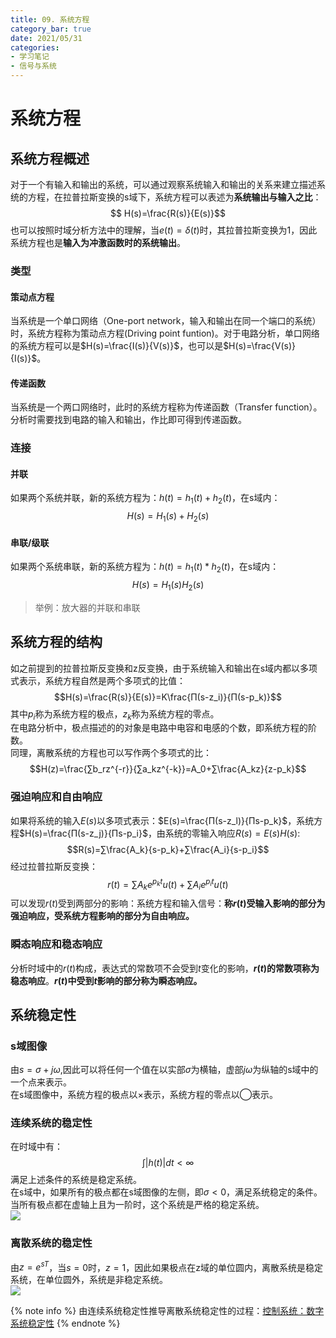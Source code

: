 ```yaml
---
title: 09. 系统方程
category_bar: true
date: 2021/05/31
categories: 
- 学习笔记
- 信号与系统
---  
```

# 系统方程
## 系统方程概述
对于一个有输入和输出的系统，可以通过观察系统输入和输出的关系来建立描述系统的方程，在拉普拉斯变换的s域下，系统方程可以表述为**系统输出与输入之比**：  
$$ H(s)=\frac{R(s)}{E(s)}$$
也可以按照时域分析方法中的理解，当$e(t)=δ(t)$时，其拉普拉斯变换为1，因此系统方程也是**输入为冲激函数时的系统输出**。

### 类型
#### **策动点方程**
当系统是一个单口网络（One-port network，输入和输出在同一个端口的系统）时，系统方程称为策动点方程(Driving point funtion)。对于电路分析，单口网络的系统方程可以是$H(s)=\frac{I(s)}{V(s)}$，也可以是$H(s)=\frac{V(s)}{I(s)}$。

#### **传递函数**
当系统是一个两口网络时，此时的系统方程称为传递函数（Transfer function）。分析时需要找到电路的输入和输出，作比即可得到传递函数。   

### 连接
#### **并联**
如果两个系统并联，新的系统方程为：$h(t)=h_1(t)+h_2(t)$，在s域内：  
$$H(s)=H_1(s)+H_2(s)$$

#### **串联/级联**
如果两个系统串联，新的系统方程为：$h(t)=h_1(t)*h_2(t)$，在s域内：  
$$H(s)=H_1(s)H_2(s)$$

> 举例：放大器的并联和串联

## 系统方程的结构
如之前提到的拉普拉斯反变换和z反变换，由于系统输入和输出在s域内都以多项式表示，系统方程自然是两个多项式的比值：
$$H(s)=\frac{R(s)}{E(s)}=K\frac{Π(s-z_i)}{Π(s-p_k)}$$
其中$p_i$称为系统方程的极点，$z_k$称为系统方程的零点。   
在电路分析中，极点描述的的对象是电路中电容和电感的个数，即系统方程的阶数。  
同理，离散系统的方程也可以写作两个多项式的比：
$$H(z)=\frac{∑b_rz^{-r}}{∑a_kz^{-k}}=A_0+∑\frac{A_kz}{z-p_k}$$ 

### 强迫响应和自由响应
如果将系统的输入$E(s)$以多项式表示：$E(s)=\frac{Π(s-z_l)}{Πs-p_k}$，系统方程$H(s)=\frac{Π(s-z_j)}{Πs-p_i}$，由系统的零输入响应$R(s)=E(s)H(s)$:  
$$R(s)=∑\frac{A_k}{s-p_k}+∑\frac{A_i}{s-p_i}$$
经过拉普拉斯反变换：  
$$r(t)=∑A_ke^{p_kt}u(t)+∑A_ie^{p_it}u(t)$$
可以发现$r(t)$受到两部分的影响：系统方程和输入信号：**称$r(t)$受输入影响的部分为强迫响应，受系统方程影响的部分为自由响应。**  

### 瞬态响应和稳态响应
分析时域中的$r(t)$构成，表达式的常数项不会受到$t$变化的影响，**$r(t)$的常数项称为稳态响应**。**$r(t)$中受到$t$影响的部分称为瞬态响应。**

## 系统稳定性
### s域图像
由$s=σ+jω$,因此可以将任何一个值在以实部$σ$为横轴，虚部$jω$为纵轴的s域中的一个点来表示。  
在s域图像中，系统方程的极点以×表示，系统方程的零点以◯表示。  

### 连续系统的稳定性
在时域中有：
$$∫|h(t)|dt<∞$$
满足上述条件的系统是稳定系统。  
在s域中，如果所有的极点都在s域图像的左侧，即$σ<0$，满足系统稳定的条件。当所有极点都在虚轴上且为一阶时，这个系统是严格的稳定系统。  
![](https://cdn.jsdelivr.net/gh/l61012345/Pic/img/20210531130659.png) 

### 离散系统的稳定性
由$z=e^{sT}$，当$s=0$时，$z=1$，因此如果极点在z域的单位圆内，离散系统是稳定系统，在单位圆外，系统是非稳定系统。  
![](https://cdn.jsdelivr.net/gh/l61012345/Pic/img/20210531133708.png)


{% note info %}
由连续系统稳定性推导离散系统稳定性的过程：[控制系统：数字系统稳定性](https://l61012345.top/2022/04/14/%E5%AD%A6%E4%B9%A0%E7%AC%94%E8%AE%B0/%E6%8E%A7%E5%88%B6%E7%B3%BB%E7%BB%9F/12.%20%E7%A8%B3%E5%AE%9A%E6%80%A7%E6%8E%A7%E5%88%B6/)
{% endnote %}


